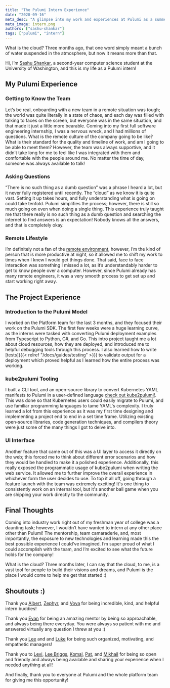 ```yaml
---
title: "The Pulumi Intern Experience"
date: "2020-09-16"
meta_desc: "A glimpse into my work and experiences at Pulumi as a summer intern"
meta_image: intern.png
authors: ["sashu-shankar"]
tags: ["pulumi", "intern"]
---
```


What is the cloud? Three months ago, that one word simply meant a bunch of water suspended in the atmosphere, but now it means more than that.

Hi, I’m [Sashu Shankar](https://www.linkedin.com/in/sashushankar/), a second-year computer science student at the University of Washington, and this is my life as a Pulumi intern!

## My Pulumi Experience

### Getting to Know the Team

Let’s be real, onboarding with a new team in a remote situation was tough; the world was quite literally in a state of chaos, and each day was filled with talking to faces on the screen, but everyone was in the same situation, and that made it just a little more bearable. Coming into my first full software engineering internship, I was a nervous wreck, and I had millions of questions. What is the remote culture of the company going to be like? What is their standard for the quality and timeline of work, and am I going to be able to meet them? However, the team was always supportive, and it didn’t take long for me to feel like I was integrated with them and comfortable with the people around me. No matter the time of day, someone was always available to talk!

### Asking Questions

“There is no such thing as a dumb question” was a phrase I heard a lot, but it never fully registered until recently. The “cloud” as we know it is quite vast. Setting it up takes hours, and fully understanding what is going on could take tenfold. Pulumi simplifies the process; however, there is still so much going on even when doing a single thing. This experience truly taught me that there really is no such thing as a dumb question and searching the internet to find answers is an expectation! Nobody knows all the answers, and that is completely okay.

### Remote Lifestyle

I’m definitely not a fan of the [remote environment](https://pulumi.com/blog/coronavirus-plan), however, I’m the kind of person that is more productive at night, so it allowed me to shift my work to times when I knew I would get things done. That said, face to face interaction was something I missed a lot, as it’s understandably harder to get to know people over a computer. However, since Pulumi already has many remote engineers, it was a very smooth process to get set up and start working right away.

## The Project Experience

### Introduction to the Pulumi Model

I worked on the Platform team for the last 3 months, and they focused their work on the Pulumi SDK. The first few weeks were a huge learning curve, as the interns were tasked with converting Pulumi deployment examples from Typescript to Python, C#, and Go. This intro project taught me a lot about cloud resources, how they are deployed, and introduced me to helpful debugging tools through this process. I also learned how to write [tests]({{< relref "/docs/guides/testing" >}}) to validate output for a deployment which proved helpful as I learned how the entire process was working.

### kube2pulumi Tooling

I built a CLI tool, and an open-source library to convert Kubernetes YAML manifests to Pulumi in a user-defined language [check out kube2pulumi!](https://pulumi.com/blog/introducing-kube2pulumi). This was done so that Kubernetes users could easily migrate to Pulumi, and use familiar programming languages to tame YAML's complexity. I truly learned a lot from this experience as it was my first time designing and implementing a project end to end in a set time frame. Utilizing existing open-source libraries, code generation techniques, and compilers theory were just some of the many things I got to delve into.

### UI Interface

Another feature that came out of this was a UI layer to access it directly on the web; this forced me to think about different error scenarios and how they would be handled to make it a polished experience. Additionally, this really exposed the programmatic usage of kube2pulumi when writing the web service. It allowed me to further improve the overall experience in whichever form the user decides to use. To top it all off, going through a feature launch with the team was extremely exciting! It's one thing to consistently work on an internal tool, but it's another ball game when you are shipping your work directly to the community.

## Final Thoughts

Coming into industry work right out of my freshman year of college was a daunting task; however, I wouldn’t have wanted to intern at any other place other than Pulumi! The mentorship, team camaraderie, and, most importantly, the exposure to new technologies and learning made this the best possible experience I could’ve imagined. I’m super proud of what I could	accomplish with the team, and I’m excited to see what the future holds for the company!

What is the cloud? Three months later, I can say that the cloud, to me, is a vast tool for people to build their visions and dreams, and Pulumi is the place I would come to help me get that started :)

## Shoutouts :)

Thank you [Albert](https://github.com/albert-zhong), [Zephyr](https://github.com/zephyrz73), and [Vova](https://github.com/jetvova) for being incredible, kind, and helpful intern buddies!

Thank you [Evan](https://github.com/evanboyle) for being an amazing mentor by being so approachable, and always being there everyday. You were always so patient with me and answered virtually any question I threw at you :)

Thank you [Lee](https://github.com/leezen) and and [Luke](https://github.com/lukehoban) for being such organized, motivating, and empathetic managers!

Thank you to [Levi](https://github.com/lblackstone), [Lee Briggs](https://github.com/jaxxstorm), [Komal](https://github.com/komalali), [Pat](https://github.com/pgavlin), and [Mikhail](https://github.com/MikhailShilkov) for being so open and friendly and always being available and sharing your experience when I needed anything at all!

And finally, thank you to everyone at Pulumi and the whole platform team for giving me this opportunity!
